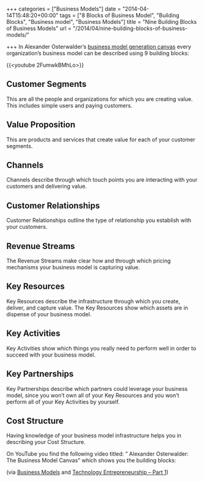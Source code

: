 +++
categories = ["Business Models"]
date = "2014-04-14T15:48:20+00:00"
tags = ["8 Blocks of Business Model", "Building Blocks", "Business model", "Business Models"]
title = "Nine Building Blocks of Business Models"
url = "/2014/04/nine-building-blocks-of-business-models/"

+++
In Alexander Osterwalder&#8217;s [business model generation canvas][1] every organization&#8217;s business model can be described using 9 building blocks:

{{<youtube 2FumwkBMhLo>}}

## Customer Segments

This are all the people and organizations for which you are creating value. This includes simple users and paying customers.

## Value Proposition

This are products and services that create value for each of your customer segments.

## Channels

Channels describe through which touch points you are interacting with your customers and delivering value.

## Customer Relationships

Customer Relationships outline the type of relationship you establish with your customers.

## Revenue Streams

The Revenue Streams make clear how and through which pricing mechanisms your business model is capturing value.

## Key Resources

Key Resources describe the infrastructure through which you create, deliver, and capture value. The Key Resources show which assets are in dispense of your business model.

## Key Activities

Key Activities show which things you really need to perform well in order to succeed with your business model.

## Key Partnerships

Key Partnerships describe which partners could leverage your business model, since you won&#8217;t own all of your Key Resources and you won&#8217;t perform all of your Key Activities by yourself.

## Cost Structure

Having knowledge of your business model infrastructure helps you in describing your Cost Structure.

On YouTube you find the following video titled: &#8221; Alexander Osterwalder: The Business Model Canvas&#8221; which shows you the building blocks:

(via <a title="Business Models" href="https://www.youtube.com/watch?v=2FumwkBMhLo" target="_blank">Business Models</a> and <a title="Technology Entrepreneurship - Part 1" href="https://novoed.com/venture13/home" target="_blank">Technology Entrepreneurship &#8211; Part 1</a>)

 [1]: https://blog.muehlburger.at/wp-content/uploads/2014/04/business_model_canvas_poster.pdf